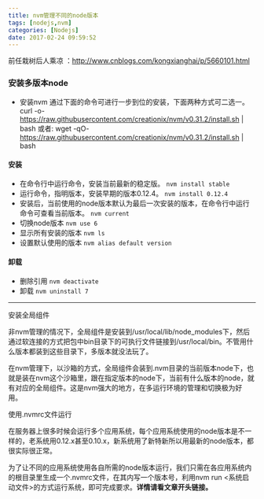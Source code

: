 ```yaml
---
title: nvm管理不同的node版本
tags: [nodejs,nvm]
categories: [Nodejs]
date: 2017-02-24 09:59:52
---
```


前任栽树后人乘凉 ：http://www.cnblogs.com/kongxianghai/p/5660101.html

### 安装多版本node

*   安装nvm
通过下面的命令可进行一步到位的安装，下面两种方式可二选一。
curl -o- https://raw.githubusercontent.com/creationix/nvm/v0.31.2/install.sh | bash
或者:
wget -qO- https://raw.githubusercontent.com/creationix/nvm/v0.31.2/install.sh | bash

#### 安装

*   在命令行中运行命令，安装当前最新的稳定版。
`nvm install stable`
*   运行命令，指明版本，安装早期的版本0.12.4。
`nvm install 0.12.4`
*   安装后，当前使用的node版本默认为最后一次安装的版本，在命令行中运行命令可查看当前版本。
`nvm current`
*   切换node版本
`nvm use 6`
*   显示所有安装的版本
`nvm ls`
*   设置默认使用的版本
`nvm alias default version`

#### 卸载

*   删除引用
`nvm deactivate`
*   卸载
`nvm uninstall 7`

* * *

安装全局组件

非nvm管理的情况下，全局组件是安装到/usr/local/lib/node_modules下，然后通过软连接的方式把包中bin目录下的可执行文件链接到/usr/local/bin。不管用什么版本都装到这些目录下，多版本就没法玩了。

在nvm管理下，以沙箱的方式，全局组件会装到.nvm目录的当前版本node下，也就是装在nvm这个沙箱里，跟在指定版本的node下，当前有什么版本的node，就有对应的全局组件。这是nvm强大的地方，在多运行环境的管理和切换极为好用。

使用.nvmrc文件运行

在服务器上很多时候会运行多个应用系统，每个应用系统使用的node版本是不一样的，老系统用0.12.x甚至0.10.x，新系统用了新特新所以用最新的node版本，都很实际很正常。

为了让不同的应用系统使用各自所需的node版本运行，我们只需在各应用系统内的根目录里生成一个.nvmrc文件，在其内写一个版本号，利用nvm run &lt;系统启动文件>的方式运行系统，即可完成要求。**详情请看文章开头链接。**